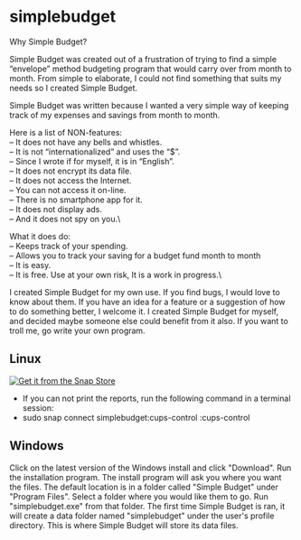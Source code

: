 # simplebudget

Why Simple Budget?

Simple Budget was created out of a frustration of trying to find a simple “envelope” method budgeting program that would carry over from month to month. From simple to elaborate, I could not find something that suits my needs so I created Simple Budget.

Simple Budget was written because I wanted a very simple way of keeping track of my expenses and savings from month to month.

Here is a list of NON-features:\
– It does not have any bells and whistles.\
– It is not “internationalized” and uses the “$”.\
– Since I wrote if for myself, it is in “English”.\
– It does not encrypt its data file.\
– It does not access the Internet.\
– You can not access it on-line.\
– There is no smartphone app for it.\
– It does not display ads.\
– And it does not spy on you.\

What it does do:\
– Keeps track of your spending.\
– Allows you to track your saving for a budget fund month to month\
– It is easy.\
– It is free. Use at your own risk, It is a work in progress.\

I created Simple Budget for my own use.  If you find bugs, I would love to know about them. If you have an idea for a feature or a suggestion of how to do something better, I welcome it.  I created Simple Budget for myself,  and decided maybe someone else could benefit from it also. If you want to troll me, go write your own program.

## Linux

[![Get it from the Snap Store](https://snapcraft.io/static/images/badges/en/snap-store-white.svg)](https://snapcraft.io/simplebudget)
- If you can not print the reports, run the following command in a terminal session:
- sudo snap connect simplebudget:cups-control :cups-control

## Windows

Click on the latest version of the Windows install and click "Download".  Run the installation program.  The install program will ask you where you want the files.  The default location is in a folder called "Simple Budget" under "Program Files".  Select a folder where you would like them to go.  Run "simplebudget.exe" from that folder.  The first time Simple Budget is ran, it will create a data folder named "simplebudget" under the user's profile directory.  This is where Simple Budget will store its data files.
